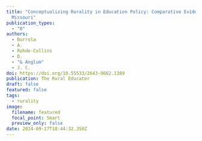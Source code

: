 ```yaml
---
title: "Conceptualizing Rurality in Education Policy: Comparative Evidence from
  Missouri"
publication_types:
  - "0"
authors:
  - Burrola
  - A.
  - Rohde-Collins
  - D.
  - "& Anglum"
  - J. C.
doi: https://doi.org/10.55533/2643-9662.1389
publication: The Rural Educator
draft: false
featured: false
tags:
  - rurality
image:
  filename: featured
  focal_point: Smart
  preview_only: false
date: 2024-09-27T18:44:32.350Z
---
```

